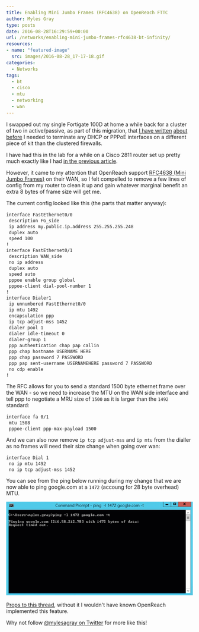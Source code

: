 ```yaml
---
title: Enabling Mini Jumbo Frames (RFC4638) on OpenReach FTTC
author: Myles Gray
type: posts
date: 2016-08-28T16:29:59+00:00
url: /networks/enabling-mini-jumbo-frames-rfc4638-bt-infinity/
resources:
- name: "featured-image"
  src: images/2016-08-28_17-17-18.gif
categories:
  - Networks
tags:
  - bt
  - cisco
  - mtu
  - networking
  - wan
---
```


I swapped out my single Fortigate 100D at home a while back for a cluster of two in active/passive, as part of this migration, that [I have written][1] [about before][2] I needed to terminate any DHCP or PPPoE interfaces on a different piece of kit than the clustered firewalls.

I have had this in the lab for a while on a Cisco 2811 router set up pretty much exactly like I had [in the previous article][3].

However, it came to my attention that OpenReach support [RFC4638 (Mini Jumbo Frames)][4] on their WAN, so I felt compelled to remove a few lines of config from my router to clean it up and gain whatever marginal benefit an extra 8 bytes of frame size will get me.

The current config looked like this (the parts that matter anyway):

    interface FastEthernet0/0
     description FG_side
     ip address my.public.ip.address 255.255.255.248
     duplex auto
     speed 100
    !
    interface FastEthernet0/1
     description WAN_side
     no ip address
     duplex auto
     speed auto
     pppoe enable group global
     pppoe-client dial-pool-number 1
    !
    interface Dialer1
     ip unnumbered FastEthernet0/0
     ip mtu 1492
     encapsulation ppp
     ip tcp adjust-mss 1452
     dialer pool 1
     dialer idle-timeout 0
     dialer-group 1
     ppp authentication chap pap callin
     ppp chap hostname USERNAME HERE
     ppp chap password 7 PASSWORD
     ppp pap sent-username USERNAMEHERE password 7 PASSWORD
     no cdp enable
    !
    

The RFC allows for you to send a standard 1500 byte ethernet frame over the WAN - so we need to increase the MTU on the WAN side interface and tell ppp to negotiate a MRU size of `1500` as it is larger than the `1492` standard:

    interface fa 0/1
     mtu 1508
     pppoe-client ppp-max-payload 1500
    

And we can also now remove `ip tcp adjust-mss` and `ip mtu` from the dialler as no frames will need their size change when going over wan:

    interface Dial 1
     no ip mtu 1492
     no ip tcp adjust-mss 1452
    

You can see from the ping below running during my change that we are now able to ping google.com at a `1472` (accoung for 28 byte overhead) MTU.

![Mini Jumbo Frames Ping][5] 

[Props to this thread][6], without it I wouldn't have known OpenReach implemented this feature.

Why not follow [@mylesagray on Twitter][7] for more like this!

 [1]: /infrastructure/fortigate-ha-activeactive-part-1-preparation/
 [2]: /infrastructure/fortigate-high-availability-activeactive-part-2-implementation/
 [3]: images/Cisco_1841_Config.txt
 [4]: https://tools.ietf.org/html/rfc4638
 [5]: images/2016-08-28_17-17-18.gif
 [6]: https://community.bt.com/t5/BT-Infinity-Speed-Connection/Infinity-on-Cisco-Router/td-p/149185/page/2
 [7]: https://twitter.com/mylesagray